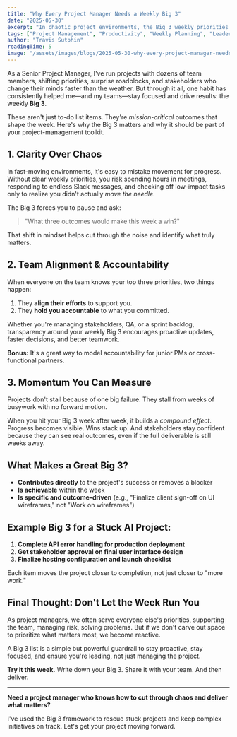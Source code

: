 ```yaml
---
title: "Why Every Project Manager Needs a Weekly Big 3"
date: "2025-05-30"
excerpt: "In chaotic project environments, the Big 3 weekly priorities framework cuts through noise to drive real results. Here's why this simple habit changes everything."
tags: ["Project Management", "Productivity", "Weekly Planning", "Leadership"]
author: "Travis Sutphin"
readingTime: 5
image: "/assets/images/blogs/2025-05-30-why-every-project-manager-needs-weekly-big-3.png"
---
```


As a Senior Project Manager, I've run projects with dozens of team members, shifting priorities, surprise roadblocks, and stakeholders who change their minds faster than the weather. But through it all, one habit has consistently helped me—and my teams—stay focused and drive results: the weekly **Big 3**.

These aren't just to-do list items. They're *mission-critical* outcomes that shape the week. Here's why the Big 3 matters and why it should be part of your project-management toolkit.

## 1. Clarity Over Chaos

In fast-moving environments, it's easy to mistake movement for progress. Without clear weekly priorities, you risk spending hours in meetings, responding to endless Slack messages, and checking off low-impact tasks only to realize you didn't actually *move the needle*.

The Big 3 forces you to pause and ask:

> "What three outcomes would make this week a win?"

That shift in mindset helps cut through the noise and identify what truly matters.

## 2. Team Alignment & Accountability

When everyone on the team knows your top three priorities, two things happen:

1. They **align their efforts** to support you.
2. They **hold you accountable** to what you committed.

Whether you're managing stakeholders, QA, or a sprint backlog, transparency around your weekly Big 3 encourages proactive updates, faster decisions, and better teamwork.

**Bonus:** It's a great way to model accountability for junior PMs or cross-functional partners.

## 3. Momentum You Can Measure

Projects don't stall because of one big failure. They stall from weeks of busywork with no forward motion.

When you hit your Big 3 week after week, it builds a *compound effect*. Progress becomes visible. Wins stack up. And stakeholders stay confident because they can see real outcomes, even if the full deliverable is still weeks away.

## What Makes a Great Big 3?

- **Contributes directly** to the project's success or removes a blocker
- **Is achievable** within the week
- **Is specific and outcome-driven** (e.g., "Finalize client sign-off on UI wireframes," not "Work on wireframes")

## Example Big 3 for a Stuck AI Project:

1. **Complete API error handling for production deployment**
2. **Get stakeholder approval on final user interface design**
3. **Finalize hosting configuration and launch checklist**

Each item moves the project closer to completion, not just closer to "more work."

## Final Thought: Don't Let the Week Run You

As project managers, we often serve everyone else's priorities, supporting the team, managing risk, solving problems. But if we don't carve out space to prioritize what matters most, we become reactive.

A Big 3 list is a simple but powerful guardrail to stay proactive, stay focused, and ensure you're leading, not just managing the project.

**Try it this week.** Write down your Big 3. Share it with your team. And then deliver.

---

**Need a project manager who knows how to cut through chaos and deliver what matters?**

I've used the Big 3 framework to rescue stuck projects and keep complex initiatives on track. Let's get your project moving forward.
